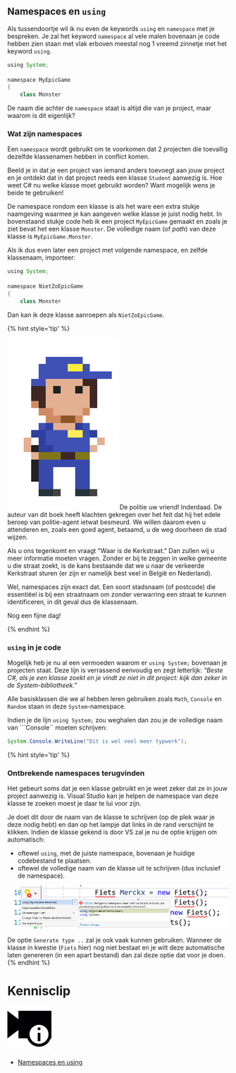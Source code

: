 
## Namespaces en ``using``
Als tussendoortje wil ik nu even de keywords ``using`` en  ``namespace`` met je bespreken. Je zal het keyword ``namespace`` al vele malen bovenaan je code hebben zien staan met vlak erboven meestal nog 1 vreemd zinnetje met het keyword ``using``.

```java
using System;

namespace MyEpicGame
{
    class Monster
```

De naam die achter de ``namespace`` staat is altijd die van je project, maar waarom is dit eigenlijk?

### Wat zijn namespaces
Een ``namespace`` wordt gebruikt om te voorkomen dat 2 projecten die toevallig dezelfde klassenamen hebben in conflict komen. 

Beeld je in dat je een project van iemand anders toevoegt aan jouw project en je ontdekt dat in dat project reeds een klasse ``Student`` aanwezig is. Hoe weet C# nu welke klasse moet gebruikt worden? Want mogelijk wens je beide te gebruiken!

De namespace rondom een klasse is als het ware een extra stukje naamgeving waarmee je kan aangeven welke klasse je juist nodig hebt. In bovenstaand stukje code heb ik een project ``MyEpicGame`` gemaakt en zoals je ziet bevat het een klasse ``Monster``. De volledige naam (of *path*) van deze klasse is ``MyEpicGame.Monster``. 

Als ik dus even later een project met volgende namespace, en zelfde klassenaam, importeer:

```java
using System;

namespace NietZoEpicGame
{
    class Monster
```
Dan kan ik deze klasse aanroepen als ``NietZoEpicGame``.

<!---NOBOOKSTART--->
{% hint style='tip' %}
<!---NOBOOKEND--->
<!---{aside}--->
<!--- {float:right, width:50%} --->
![](../assets/gotopolice.png)
De politie uw vriend! Inderdaad. De auteur van dit boek heeft klachten gekregen over het feit dat hij het edele beroep van politie-agent ietwat besmeurd. We willen daarom even u attenderen en, zoals een goed agent, betaamd, u de weg doorheen de stad wijzen.

Als u ons  tegenkomt en vraagt "Waar is de Kerkstraat." Dan zullen wij u meer informatie moeten vragen. Zonder er bij te zeggen in welke gemeente u die straat zoekt, is de kans bestaande dat we u naar de verkeerde Kerkstraat sturen (er zijn er namelijk best veel in België en Nederland).

Wel, namespaces zijn exact dat. Een soort stadsnaam (of postcode) die essentiëel is bij een straatnaam om zonder verwarring een straat te kunnen identificeren, in dit geval dus de klassenaam.

Nog een fijne dag!
<!---{/aside}--->
<!---NOBOOKSTART--->
{% endhint %}
<!---NOBOOKEND--->

### ``using`` in je code

Mogelijk heb je nu al een vermoeden waarom er ``using System;`` bovenaan je projecten staat. Deze lijn is verrassend eenvoudig en zegt letterlijk: *"Beste C#, als je een klasse zoekt en je vindt ze niet in dit project: kijk dan zeker in de System-bibliotheek."*

Alle basisklassen die we al hebben leren gebruiken zoals ``Math``, ``Console`` en ``Random`` staan in deze ``System``-namespace. 

Indien je de lijn ``using System;`` zou weghalen dan zou je de volledige naam van ```Console`` moeten schrijven:

```java
System.Console.WriteLine("Dit is wel veel meer typwerk");
```
{% hint style='tip' %}

### Ontbrekende namespaces terugvinden
Het gebeurt soms dat je een klasse gebruikt en je weet zeker dat ze in jouw project aanwezig is. Visual Studio kan je helpen de namespace van deze klasse te zoeken moest je daar te lui voor zijn.

Je doet dit door de naam van de klasse te schrijven (op de plek waar je deze nodig hebt) en dan op het lampje dat links in de rand verschijnt te klikken. Indien de klasse gekend is door VS zal je nu de optie krijgen om automatisch:
* oftewel  ``using``, met de juiste namespace, bovenaan je huidige codebestand te plaatsen.
* oftewel  de volledige naam van de klasse uit te schrijven (dus inclusief de namespace).


<!--- {width:80%} --->
![Handig toch](../assets/6_klassen/usinghelp.png)

De optie ``Generate type ..`` zal je ook vaak kunnen gebruiken. Wanneer de klasse in kwestie (``Fiets`` hier) nog niet bestaat en je wilt deze automatische laten genereren (in een apart bestand) dan zal deze optie dat voor je doen. 
{% endhint %}


<!---NOBOOKSTART--->
# Kennisclip
![](../assets/infoclip.png)

* [Namespaces en using](https://ap.cloud.panopto.eu/Panopto/Pages/Viewer.aspx?id=2acbe0e2-4850-442c-a002-acb000a923b1)
<!---NOBOOKEND--->


